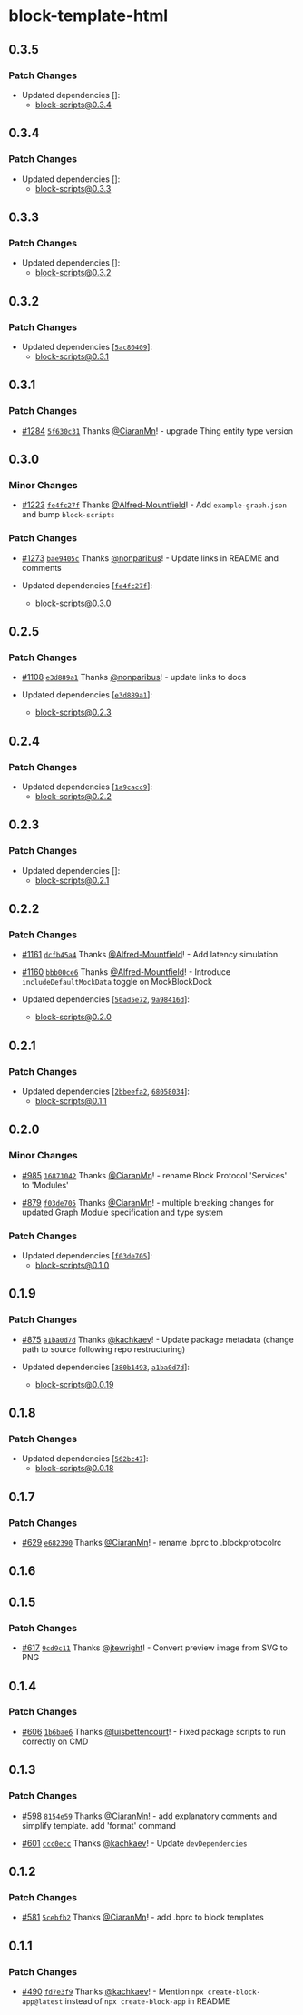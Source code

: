 # block-template-html

## 0.3.5

### Patch Changes

- Updated dependencies []:
  - block-scripts@0.3.4

## 0.3.4

### Patch Changes

- Updated dependencies []:
  - block-scripts@0.3.3

## 0.3.3

### Patch Changes

- Updated dependencies []:
  - block-scripts@0.3.2

## 0.3.2

### Patch Changes

- Updated dependencies [[`5ac80409`](https://github.com/blockprotocol/blockprotocol/commit/5ac80409d97c37a83ffc31ab69860ad3f99d3319)]:
  - block-scripts@0.3.1

## 0.3.1

### Patch Changes

- [#1284](https://github.com/blockprotocol/blockprotocol/pull/1284) [`5f630c31`](https://github.com/blockprotocol/blockprotocol/commit/5f630c31a69c6711ace2d90987ca34ada31ecbe6) Thanks [@CiaranMn](https://github.com/CiaranMn)! - upgrade Thing entity type version

## 0.3.0

### Minor Changes

- [#1223](https://github.com/blockprotocol/blockprotocol/pull/1223) [`fe4fc27f`](https://github.com/blockprotocol/blockprotocol/commit/fe4fc27f9188596baa52d04e1de9042cbd04a014) Thanks [@Alfred-Mountfield](https://github.com/Alfred-Mountfield)! - Add `example-graph.json` and bump `block-scripts`

### Patch Changes

- [#1273](https://github.com/blockprotocol/blockprotocol/pull/1273) [`bae9405c`](https://github.com/blockprotocol/blockprotocol/commit/bae9405c0a7d0f8312b416d845aaa3069dfe61d9) Thanks [@nonparibus](https://github.com/nonparibus)! - Update links in README and comments

- Updated dependencies [[`fe4fc27f`](https://github.com/blockprotocol/blockprotocol/commit/fe4fc27f9188596baa52d04e1de9042cbd04a014)]:
  - block-scripts@0.3.0

## 0.2.5

### Patch Changes

- [#1108](https://github.com/blockprotocol/blockprotocol/pull/1108) [`e3d889a1`](https://github.com/blockprotocol/blockprotocol/commit/e3d889a156851831c1fa851244d0abe19edfbf6d) Thanks [@nonparibus](https://github.com/nonparibus)! - update links to docs

- Updated dependencies [[`e3d889a1`](https://github.com/blockprotocol/blockprotocol/commit/e3d889a156851831c1fa851244d0abe19edfbf6d)]:
  - block-scripts@0.2.3

## 0.2.4

### Patch Changes

- Updated dependencies [[`1a9cacc9`](https://github.com/blockprotocol/blockprotocol/commit/1a9cacc9358ba6be44ab54e515c67a7a4531b105)]:
  - block-scripts@0.2.2

## 0.2.3

### Patch Changes

- Updated dependencies []:
  - block-scripts@0.2.1

## 0.2.2

### Patch Changes

- [#1161](https://github.com/blockprotocol/blockprotocol/pull/1161) [`dcfb45a4`](https://github.com/blockprotocol/blockprotocol/commit/dcfb45a4f1f3cbc47ff00a434e6eb52fef10c9b3) Thanks [@Alfred-Mountfield](https://github.com/Alfred-Mountfield)! - Add latency simulation

- [#1160](https://github.com/blockprotocol/blockprotocol/pull/1160) [`bbb00ce6`](https://github.com/blockprotocol/blockprotocol/commit/bbb00ce66c9175fecd9c017880f2cf7845b0a3d9) Thanks [@Alfred-Mountfield](https://github.com/Alfred-Mountfield)! - Introduce `includeDefaultMockData` toggle on MockBlockDock

- Updated dependencies [[`50ad5e72`](https://github.com/blockprotocol/blockprotocol/commit/50ad5e72d25d1b888e49dba1801920a2b1f3954f), [`9a98416d`](https://github.com/blockprotocol/blockprotocol/commit/9a98416df8756c26037a4559affd421f80f84547)]:
  - block-scripts@0.2.0

## 0.2.1

### Patch Changes

- Updated dependencies [[`2bbeefa2`](https://github.com/blockprotocol/blockprotocol/commit/2bbeefa2888bfe9c81ad61d4dc7d41433e57ae75), [`68058034`](https://github.com/blockprotocol/blockprotocol/commit/68058034c112d858f6a7a9adbf71ee1984e218fd)]:
  - block-scripts@0.1.1

## 0.2.0

### Minor Changes

- [#985](https://github.com/blockprotocol/blockprotocol/pull/985) [`16871042`](https://github.com/blockprotocol/blockprotocol/commit/168710424e95d3f5f24d15527814a8067ad1e68b) Thanks [@CiaranMn](https://github.com/CiaranMn)! - rename Block Protocol 'Services' to 'Modules'

- [#879](https://github.com/blockprotocol/blockprotocol/pull/879) [`f03de705`](https://github.com/blockprotocol/blockprotocol/commit/f03de705383463f41f72612b7fe38df5589855b3) Thanks [@CiaranMn](https://github.com/CiaranMn)! - multiple breaking changes for updated Graph Module specification and type system

### Patch Changes

- Updated dependencies [[`f03de705`](https://github.com/blockprotocol/blockprotocol/commit/f03de705383463f41f72612b7fe38df5589855b3)]:
  - block-scripts@0.1.0

## 0.1.9

### Patch Changes

- [#875](https://github.com/blockprotocol/blockprotocol/pull/875) [`a1ba0d7d`](https://github.com/blockprotocol/blockprotocol/commit/a1ba0d7d17971ee30586a673ce3d4f5bee6e65d1) Thanks [@kachkaev](https://github.com/kachkaev)! - Update package metadata (change path to source following repo restructuring)

- Updated dependencies [[`380b1493`](https://github.com/blockprotocol/blockprotocol/commit/380b149326450f4cf9b8300182eb199aa8f6a62f), [`a1ba0d7d`](https://github.com/blockprotocol/blockprotocol/commit/a1ba0d7d17971ee30586a673ce3d4f5bee6e65d1)]:
  - block-scripts@0.0.19

## 0.1.8

### Patch Changes

- Updated dependencies [[`562bc47`](https://github.com/blockprotocol/blockprotocol/commit/562bc477fdc35b8d3b94dc6c4b2207b9bd2cd057)]:
  - block-scripts@0.0.18

## 0.1.7

### Patch Changes

- [#629](https://github.com/blockprotocol/blockprotocol/pull/629) [`e682390`](https://github.com/blockprotocol/blockprotocol/commit/e6823904a1c63fd72c11e2fc62678eac61160ec5) Thanks [@CiaranMn](https://github.com/CiaranMn)! - rename .bprc to .blockprotocolrc

## 0.1.6

## 0.1.5

### Patch Changes

- [#617](https://github.com/blockprotocol/blockprotocol/pull/617) [`9cd9c11`](https://github.com/blockprotocol/blockprotocol/commit/9cd9c11a1552dc96143072394baa46c5609fcdd9) Thanks [@jtewright](https://github.com/jtewright)! - Convert preview image from SVG to PNG

## 0.1.4

### Patch Changes

- [#606](https://github.com/blockprotocol/blockprotocol/pull/606) [`1b6bae6`](https://github.com/blockprotocol/blockprotocol/commit/1b6bae6ccdcb94885dcd9a73705f184d74debd17) Thanks [@luisbettencourt](https://github.com/luisbettencourt)! - Fixed package scripts to run correctly on CMD

## 0.1.3

### Patch Changes

- [#598](https://github.com/blockprotocol/blockprotocol/pull/598) [`8154e59`](https://github.com/blockprotocol/blockprotocol/commit/8154e59c29de21a2a831f6a0536a6f1ec265d10c) Thanks [@CiaranMn](https://github.com/CiaranMn)! - add explanatory comments and simplify template. add 'format' command

- [#601](https://github.com/blockprotocol/blockprotocol/pull/601) [`ccc0ecc`](https://github.com/blockprotocol/blockprotocol/commit/ccc0ecc5c0523205b4724b6e5813699a2e3f0df7) Thanks [@kachkaev](https://github.com/kachkaev)! - Update `devDependencies`

## 0.1.2

### Patch Changes

- [#581](https://github.com/blockprotocol/blockprotocol/pull/581) [`5cebfb2`](https://github.com/blockprotocol/blockprotocol/commit/5cebfb2166dd6133ec90337deee00793c54bb01a) Thanks [@CiaranMn](https://github.com/CiaranMn)! - add .bprc to block templates

## 0.1.1

### Patch Changes

- [#490](https://github.com/blockprotocol/blockprotocol/pull/490) [`fd7e3f9`](https://github.com/blockprotocol/blockprotocol/commit/fd7e3f9491110034f64f8d690e2410ca388f1620) Thanks [@kachkaev](https://github.com/kachkaev)! - Mention `npx create-block-app@latest` instead of `npx create-block-app` in README
